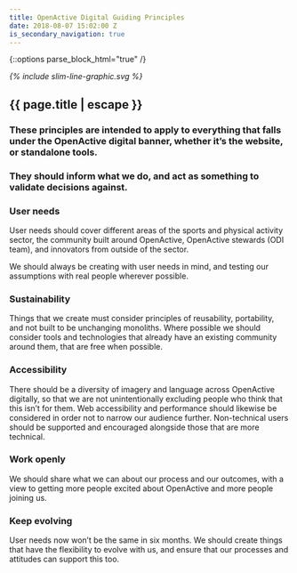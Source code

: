 ```yaml
---
title: OpenActive Digital Guiding Principles
date: 2018-08-07 15:02:00 Z
is_secondary_navigation: true
---
```


{::options parse_block_html="true" /}

<!--  ---------------->
<!-- HERO BLOCK -->
<!--  ---------------->
<article markdown="0" class="hero--simple">
<i class="line-graphic">{% include slim-line-graphic.svg %}</i>
<div class="one">
<h1>{{ page.title | escape }}</h1>

### **These principles are intended to apply to everything that falls under the OpenActive digital banner, whether it’s the website, or standalone tools.**

### **They should inform what we do, and act as something to validate decisions against.**

</div>
</article>

<!--  ---------------->
<!-- TEXT BLOCK -->
<!--  ---------------->
<article>
<div class="one">

### User needs

User needs should cover different areas of the sports and physical activity sector, the community built around OpenActive, OpenActive stewards (ODI team), and innovators from outside of the sector.

We should always be creating with user needs in mind, and testing our assumptions with real people wherever possible.

### Sustainability

Things that we create must consider principles of reusability, portability, and not built to be unchanging monoliths. Where possible we should consider tools and technologies that already have an existing community around them, that are free when possible.

### Accessibility

There should be a diversity of imagery and language across OpenActive digitally, so that we are not unintentionally excluding people who think that this isn’t for them. Web accessibility and performance should likewise be considered in order not to narrow our audience further. Non-technical users should be supported and encouraged alongside those that are more technical.

### Work openly

We should share what we can about our process and our outcomes, with a view to getting more people excited about OpenActive and more people joining us.

### Keep evolving

User needs now won’t be the same in six months. We should create things that have the flexibility to evolve with us, and ensure that our processes and attitudes can support this too.

<div class="line-graphic"></div>

</div>
</article>